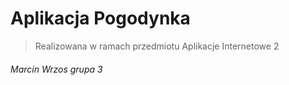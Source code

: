 # Aplikacja Pogodynka
> Realizowana w ramach przedmiotu Aplikacje Internetowe 2


###### Marcin Wrzos grupa 3
